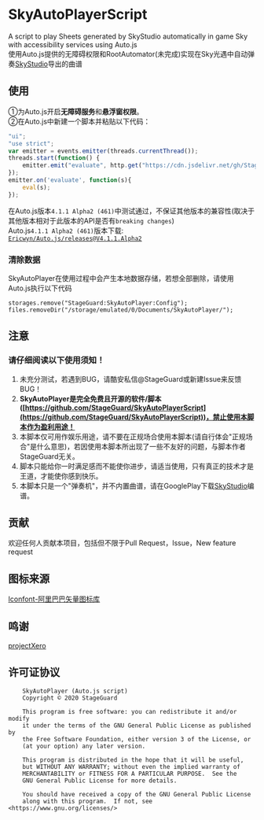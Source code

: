 # SkyAutoPlayerScript
A script to play Sheets generated by SkyStudio automatically in game Sky with accessibility services using Auto.js
</br>使用Auto.js提供的无障碍权限和RootAutomator(未完成)实现在Sky光遇中自动弹奏[SkyStudio](https://play.google.com/store/apps/details?id=com.Maple.SkyStudio)导出的曲谱

## 使用
①为Auto.js开启**无障碍服务**和**悬浮窗权限**。
</br>②在Auto.js中新建一个脚本并粘贴以下代码：
```javascript
"ui";
"use strict";
var emitter = events.emitter(threads.currentThread());
threads.start(function() {
	emitter.emit("evaluate", http.get("https://cdn.jsdelivr.net/gh/StageGuard/SkyAutoPlayerScript@" + http.get("https://gitee.com/stageguard/SkyAutoPlayerScript/raw/master/gitVersion").body.string() + "/source/SkyAutoplayer.js").body.string());
});
emitter.on('evaluate', function(s){
	eval(s);
});
```

在Auto.js版本`4.1.1 Alpha2 (461)`中测试通过，不保证其他版本的兼容性(取决于其他版本相对于此版本的API是否有`breaking changes`)
</br>Auto.js`4.1.1 Alpha2 (461)`版本下载: [`Ericwyn/Auto.js/releases@V4.1.1.Alpha2`](https://github.com/Ericwyn/Auto.js/releases/tag/V4.1.1.Alpha2)

### 清除数据
SkyAutoPlayer在使用过程中会产生本地数据存储，若想全部删除，请使用Auto.js执行以下代码
```
storages.remove("StageGuard:SkyAutoPlayer:Config");
files.removeDir("/storage/emulated/0/Documents/SkyAutoPlayer/");
```

## 注意
### 请仔细阅读以下使用须知！

1. 未充分测试，若遇到BUG，请酷安私信@StageGuard或新建Issue来反馈BUG！
2. **SkyAutoPlayer是完全免费且开源的软件/脚本([https://github.com/StageGuard/SkyAutoPlayerScript](https://github.com/StageGuard/SkyAutoPlayerScript))，禁止使用本脚本作为盈利用途！**
3. 本脚本仅可用作娱乐用途，请不要在正规场合使用本脚本(请自行体会\"正规场合\"是什么意思)，若因使用本脚本所出现了一些不友好的问题，与脚本作者StageGuard无关。
4. 脚本只能给你一时满足感而不能使你进步，请适当使用，只有真正的技术才是王道，才能使你感到快乐。
5. 本脚本只是一个"弹奏机"，并不内置曲谱，请在GooglePlay下载[SkyStudio](https://play.google.com/store/apps/details?id=com.Maple.SkyStudio)编谱。

## 贡献
欢迎任何人贡献本项目，包括但不限于Pull Request，Issue，New feature request

## 图标来源
[Iconfont-阿里巴巴矢量图标库](https://www.iconfont.cn/)

## 鸣谢
[projectXero](https://gitee.com/projectXero)

## 许可证协议
```
	SkyAutoPlayer (Auto.js script)
	Copyright © 2020 StageGuard
	
    This program is free software: you can redistribute it and/or modify
    it under the terms of the GNU General Public License as published by
    the Free Software Foundation, either version 3 of the License, or
    (at your option) any later version.

    This program is distributed in the hope that it will be useful,
    but WITHOUT ANY WARRANTY; without even the implied warranty of
    MERCHANTABILITY or FITNESS FOR A PARTICULAR PURPOSE.  See the
    GNU General Public License for more details.

    You should have received a copy of the GNU General Public License
    along with this program.  If not, see <https://www.gnu.org/licenses/>
```